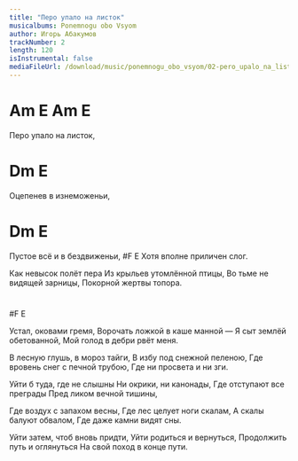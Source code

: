 ```yaml
---
title: "Перо упало на листок"
musicalbums: Ponemnogu obo Vsyom
author: Игорь Абакумов
trackNumber: 2
length: 120
isInstrumental: false
mediaFileUrl: /download/music/ponemnogu_obo_vsyom/02-pero_upalo_na_listok.mp3
---
```


#   Am  E    Am    E
Перо упало на листок,
#  Dm          E
Оцепенев в изнеможеньи,
#    Dm          E
Пустое всё и в бездвиженьи,
#F                      E
Хотя вполне приличен слог.

Как невысок полёт пера
Из крыльев утомлённой птицы,
Во тьме не видящей зарницы,
Покорной жертвы топора.
#
#F E

Устал, оковами гремя,
Ворочать ложкой в каше манной —
Я сыт землёй обетованной,
Мой голод в дебри рвёт меня.

В лесную глушь, в мороз тайги,
В избу под снежной пеленою,
Где вровень снег с печной трубою,
Где ни просвета и ни зги.

Уйти б туда, где не слышны
Ни окрики, ни канонады,
Где отступают все преграды
Пред ликом вечной тишины,

Где воздух с запахом весны,
Где лес целует ноги скалам,
А скалы балуют обвалом,
Где даже камни видят сны.

Уйти затем, чтоб вновь придти,
Уйти родиться и вернуться,
Продолжить путь и оглянуться
На свой поход в конце пути.
